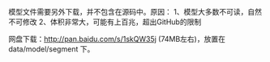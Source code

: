 模型文件需要另外下载，并不包含在源码中。原因：
1、模型大多数不可读，自然不可修改
2、体积非常大，可能有上百兆，超出GitHub的限制

网盘下载：http://pan.baidu.com/s/1skQW35j (74MB左右)，放置在 data/model/segment 下。